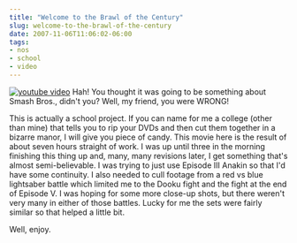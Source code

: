 ```yaml
---
title: "Welcome to the Brawl of the Century"
slug: welcome-to-the-brawl-of-the-century
date: 2007-11-06T11:06:02-06:00
tags:
- nos
- school
- video
---
```

[![youtube video](https://img.youtube.com/vi/UeKY0PD2JC8/0.jpg)](https://www.youtube.com/watch?v=UeKY0PD2JC8)
Hah! You thought it was going to be something about Smash Bros., didn't you? Well, my friend, you were WRONG!

This is actually a school project. If you can name for me a college (other than mine) that tells you to rip your DVDs and then cut them together in a bizarre manor, I will give you piece of candy. This movie here is the result of about seven hours straight of work. I was up until three in the morning finishing this thing up and, many, many revisions later, I get something that's almost semi-believable. I was trying to just use Episode III Anakin so that I'd have some continuity. I also needed to cull footage from a red vs blue lightsaber battle which limited me to the Dooku fight and the fight at the end of Episode V. I was hoping for some more close-up shots, but there weren't very many in either of those battles. Lucky for me the sets were fairly similar so that helped a little bit.

Well, enjoy.
